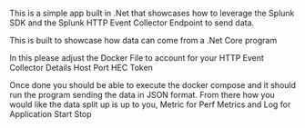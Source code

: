 This is a simple app built in .Net that showcases how to leverage the Splunk SDK and the Splunk HTTP Event Collector Endpoint to send data. 

This is built to showcase how data can come from a .Net Core program 

In this please adjust the Docker File to account for your HTTP Event Collector Details 
Host
Port
HEC Token 

Once done you should be able to execute the docker compose and it should run the program sending the data in JSON format. From there how you would like the data split up is up to you, Metric for Perf Metrics and Log for Application Start Stop
